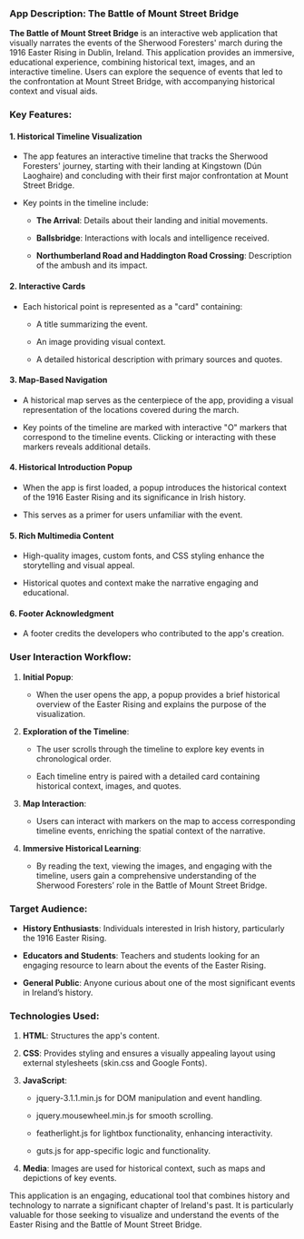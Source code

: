 ### App Description: **The Battle of Mount Street Bridge**

**The Battle of Mount Street Bridge** is an interactive web application that visually narrates the events of the Sherwood Foresters' march during the 1916 Easter Rising in Dublin, Ireland. This application provides an immersive, educational experience, combining historical text, images, and an interactive timeline. Users can explore the sequence of events that led to the confrontation at Mount Street Bridge, with accompanying historical context and visual aids.

### Key Features:

#### 1\. **Historical Timeline Visualization**

*   The app features an interactive timeline that tracks the Sherwood Foresters' journey, starting with their landing at Kingstown (Dún Laoghaire) and concluding with their first major confrontation at Mount Street Bridge.
    
*   Key points in the timeline include:
    
    *   **The Arrival**: Details about their landing and initial movements.
        
    *   **Ballsbridge**: Interactions with locals and intelligence received.
        
    *   **Northumberland Road and Haddington Road Crossing**: Description of the ambush and its impact.
        

#### 2\. **Interactive Cards**

*   Each historical point is represented as a "card" containing:
    
    *   A title summarizing the event.
        
    *   An image providing visual context.
        
    *   A detailed historical description with primary sources and quotes.
        

#### 3\. **Map-Based Navigation**

*   A historical map serves as the centerpiece of the app, providing a visual representation of the locations covered during the march.
    
*   Key points of the timeline are marked with interactive "O" markers that correspond to the timeline events. Clicking or interacting with these markers reveals additional details.
    

#### 4\. **Historical Introduction Popup**

*   When the app is first loaded, a popup introduces the historical context of the 1916 Easter Rising and its significance in Irish history.
    
*   This serves as a primer for users unfamiliar with the event.
    

#### 5\. **Rich Multimedia Content**

*   High-quality images, custom fonts, and CSS styling enhance the storytelling and visual appeal.
    
*   Historical quotes and context make the narrative engaging and educational.
    

#### 6\. **Footer Acknowledgment**

*   A footer credits the developers who contributed to the app's creation.
    

### User Interaction Workflow:

1.  **Initial Popup**:
    
    *   When the user opens the app, a popup provides a brief historical overview of the Easter Rising and explains the purpose of the visualization.
        
2.  **Exploration of the Timeline**:
    
    *   The user scrolls through the timeline to explore key events in chronological order.
        
    *   Each timeline entry is paired with a detailed card containing historical context, images, and quotes.
        
3.  **Map Interaction**:
    
    *   Users can interact with markers on the map to access corresponding timeline events, enriching the spatial context of the narrative.
        
4.  **Immersive Historical Learning**:
    
    *   By reading the text, viewing the images, and engaging with the timeline, users gain a comprehensive understanding of the Sherwood Foresters’ role in the Battle of Mount Street Bridge.
        

### Target Audience:

*   **History Enthusiasts**: Individuals interested in Irish history, particularly the 1916 Easter Rising.
    
*   **Educators and Students**: Teachers and students looking for an engaging resource to learn about the events of the Easter Rising.
    
*   **General Public**: Anyone curious about one of the most significant events in Ireland’s history.
    

### Technologies Used:

1.  **HTML**: Structures the app's content.
    
2.  **CSS**: Provides styling and ensures a visually appealing layout using external stylesheets (skin.css and Google Fonts).
    
3.  **JavaScript**:
    
    *   jquery-3.1.1.min.js for DOM manipulation and event handling.
        
    *   jquery.mousewheel.min.js for smooth scrolling.
        
    *   featherlight.js for lightbox functionality, enhancing interactivity.
        
    *   guts.js for app-specific logic and functionality.
        
4.  **Media**: Images are used for historical context, such as maps and depictions of key events.
    

This application is an engaging, educational tool that combines history and technology to narrate a significant chapter of Ireland's past. It is particularly valuable for those seeking to visualize and understand the events of the Easter Rising and the Battle of Mount Street Bridge.
